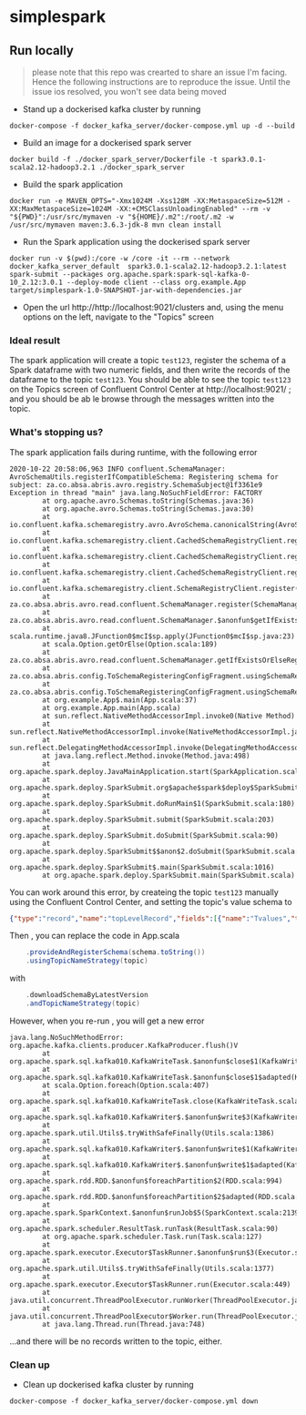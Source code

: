 # simplespark

## Run locally

> please note that this repo was crearted to share an issue I'm facing. Hence the following instructions are to reproduce the issue. Until the issue ios resolved, you won't see data being moved

- Stand up a dockerised kafka cluster by running 
```shell script
docker-compose -f docker_kafka_server/docker-compose.yml up -d --build
```

- Build an image for a dockerised spark server
```shell script
docker build -f ./docker_spark_server/Dockerfile -t spark3.0.1-scala2.12-hadoop3.2.1 ./docker_spark_server
```

- Build the spark application
```shell script
docker run -e MAVEN_OPTS="-Xmx1024M -Xss128M -XX:MetaspaceSize=512M -XX:MaxMetaspaceSize=1024M -XX:+CMSClassUnloadingEnabled" --rm -v "${PWD}":/usr/src/mymaven -v "${HOME}/.m2":/root/.m2 -w /usr/src/mymaven maven:3.6.3-jdk-8 mvn clean install
```
- Run the Spark application using the dockerised spark server
```shell script
docker run -v $(pwd):/core -w /core -it --rm --network docker_kafka_server_default  spark3.0.1-scala2.12-hadoop3.2.1:latest spark-submit --packages org.apache.spark:spark-sql-kafka-0-10_2.12:3.0.1 --deploy-mode client --class org.example.App target/simplespark-1.0-SNAPSHOT-jar-with-dependencies.jar
```
- Open the url http://http://localhost:9021/clusters and, using the menu options on the left, navigate to the "Topics" screen

### Ideal result

The spark application will create a topic `test123`, register the schema of a Spark dataframe with two numeric fields, and then write the records of the dataframe to the topic `test123`. You should be able to see the topic `test123` on the Topics screen of Confluent Control Center at http://localhost:9021/ ; and you should be ab le browse through the messages written into the topic. 

### What's stopping us?

The spark application fails during runtime, with the following error 
```text
2020-10-22 20:58:06,963 INFO confluent.SchemaManager: AvroSchemaUtils.registerIfCompatibleSchema: Registering schema for subject: za.co.absa.abris.avro.registry.SchemaSubject@1f3361e9
Exception in thread "main" java.lang.NoSuchFieldError: FACTORY
        at org.apache.avro.Schemas.toString(Schemas.java:36)
        at org.apache.avro.Schemas.toString(Schemas.java:30)
        at io.confluent.kafka.schemaregistry.avro.AvroSchema.canonicalString(AvroSchema.java:140)
        at io.confluent.kafka.schemaregistry.client.CachedSchemaRegistryClient.registerAndGetId(CachedSchemaRegistryClient.java:206)
        at io.confluent.kafka.schemaregistry.client.CachedSchemaRegistryClient.register(CachedSchemaRegistryClient.java:268)
        at io.confluent.kafka.schemaregistry.client.CachedSchemaRegistryClient.register(CachedSchemaRegistryClient.java:244)
        at io.confluent.kafka.schemaregistry.client.SchemaRegistryClient.register(SchemaRegistryClient.java:42)
        at za.co.absa.abris.avro.read.confluent.SchemaManager.register(SchemaManager.scala:77)
        at za.co.absa.abris.avro.read.confluent.SchemaManager.$anonfun$getIfExistsOrElseRegisterSchema$1(SchemaManager.scala:124)
        at scala.runtime.java8.JFunction0$mcI$sp.apply(JFunction0$mcI$sp.java:23)
        at scala.Option.getOrElse(Option.scala:189)
        at za.co.absa.abris.avro.read.confluent.SchemaManager.getIfExistsOrElseRegisterSchema(SchemaManager.scala:124)
        at za.co.absa.abris.config.ToSchemaRegisteringConfigFragment.usingSchemaRegistry(Config.scala:135)
        at za.co.absa.abris.config.ToSchemaRegisteringConfigFragment.usingSchemaRegistry(Config.scala:131)
        at org.example.App$.main(App.scala:37)
        at org.example.App.main(App.scala)
        at sun.reflect.NativeMethodAccessorImpl.invoke0(Native Method)
        at sun.reflect.NativeMethodAccessorImpl.invoke(NativeMethodAccessorImpl.java:62)
        at sun.reflect.DelegatingMethodAccessorImpl.invoke(DelegatingMethodAccessorImpl.java:43)
        at java.lang.reflect.Method.invoke(Method.java:498)
        at org.apache.spark.deploy.JavaMainApplication.start(SparkApplication.scala:52)
        at org.apache.spark.deploy.SparkSubmit.org$apache$spark$deploy$SparkSubmit$$runMain(SparkSubmit.scala:928)
        at org.apache.spark.deploy.SparkSubmit.doRunMain$1(SparkSubmit.scala:180)
        at org.apache.spark.deploy.SparkSubmit.submit(SparkSubmit.scala:203)
        at org.apache.spark.deploy.SparkSubmit.doSubmit(SparkSubmit.scala:90)
        at org.apache.spark.deploy.SparkSubmit$$anon$2.doSubmit(SparkSubmit.scala:1007)
        at org.apache.spark.deploy.SparkSubmit$.main(SparkSubmit.scala:1016)
        at org.apache.spark.deploy.SparkSubmit.main(SparkSubmit.scala)
```

You can work around this error, by createing the topic `test123` manually using the Confluent Control Center, and setting the topic's value schema to 
```json
{"type":"record","name":"topLevelRecord","fields":[{"name":"Tvalues","type":"double"},{"name":"Pvalues","type":"double"}]}
``` 
Then , you can replace the code in App.scala 
```scala
    .provideAndRegisterSchema(schema.toString())
    .usingTopicNameStrategy(topic)
```
with 
```scala
    .downloadSchemaByLatestVersion
    .andTopicNameStrategy(topic)
```

However, when you re-run , you will get a new error 
```text
java.lang.NoSuchMethodError: org.apache.kafka.clients.producer.KafkaProducer.flush()V
        at org.apache.spark.sql.kafka010.KafkaWriteTask.$anonfun$close$1(KafkaWriteTask.scala:61)
        at org.apache.spark.sql.kafka010.KafkaWriteTask.$anonfun$close$1$adapted(KafkaWriteTask.scala:60)
        at scala.Option.foreach(Option.scala:407)
        at org.apache.spark.sql.kafka010.KafkaWriteTask.close(KafkaWriteTask.scala:60)
        at org.apache.spark.sql.kafka010.KafkaWriter$.$anonfun$write$3(KafkaWriter.scala:73)
        at org.apache.spark.util.Utils$.tryWithSafeFinally(Utils.scala:1386)
        at org.apache.spark.sql.kafka010.KafkaWriter$.$anonfun$write$1(KafkaWriter.scala:73)
        at org.apache.spark.sql.kafka010.KafkaWriter$.$anonfun$write$1$adapted(KafkaWriter.scala:70)
        at org.apache.spark.rdd.RDD.$anonfun$foreachPartition$2(RDD.scala:994)
        at org.apache.spark.rdd.RDD.$anonfun$foreachPartition$2$adapted(RDD.scala:994)
        at org.apache.spark.SparkContext.$anonfun$runJob$5(SparkContext.scala:2139)
        at org.apache.spark.scheduler.ResultTask.runTask(ResultTask.scala:90)
        at org.apache.spark.scheduler.Task.run(Task.scala:127)
        at org.apache.spark.executor.Executor$TaskRunner.$anonfun$run$3(Executor.scala:446)
        at org.apache.spark.util.Utils$.tryWithSafeFinally(Utils.scala:1377)
        at org.apache.spark.executor.Executor$TaskRunner.run(Executor.scala:449)
        at java.util.concurrent.ThreadPoolExecutor.runWorker(ThreadPoolExecutor.java:1149)
        at java.util.concurrent.ThreadPoolExecutor$Worker.run(ThreadPoolExecutor.java:624)
        at java.lang.Thread.run(Thread.java:748)
```
...and there will be no records written to the topic, either. 

### Clean up

- Clean up dockerised kafka cluster by running 
```shell script
docker-compose -f docker_kafka_server/docker-compose.yml down
```